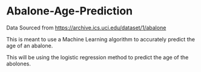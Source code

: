 # Abalone-Age-Prediction

Data Sourced from
https://archive.ics.uci.edu/dataset/1/abalone 

This is meant to use a Machine Learning algorithm to accurately predict the age of an abalone.

This will be using the logistic regression method to predict the age of the abolones.
